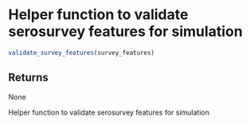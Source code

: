 # Helper function to validate serosurvey features for simulation

```r
validate_survey_features(survey_features)
```

## Returns

None

Helper function to validate serosurvey features for simulation
